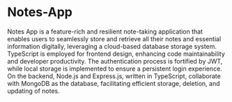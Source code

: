 # Notes-App
Notes App is a feature-rich and resilient note-taking application that enables users to seamlessly store and retrieve all their notes and essential information digitally, leveraging a cloud-based database storage system. TypeScript is employed for frontend design, enhancing code maintainability and developer productivity. The authentication process is fortified by JWT, while local storage is implemented to ensure a persistent login experience. On the backend, Node.js and Express.js, written in TypeScript, collaborate with MongoDB as the database, facilitating efficient storage, deletion, and updating of notes.
